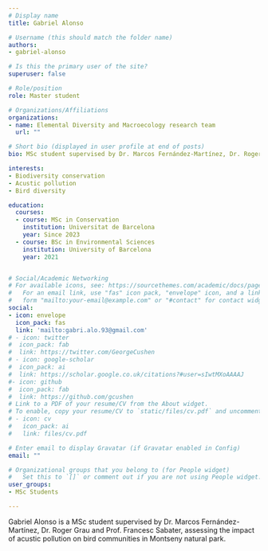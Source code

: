 ```yaml
---
# Display name
title: Gabriel Alonso

# Username (this should match the folder name)
authors:
- gabriel-alonso

# Is this the primary user of the site?
superuser: false

# Role/position
role: Master student

# Organizations/Affiliations
organizations:
- name: Elemental Diversity and Macroecology research team
  url: ""

# Short bio (displayed in user profile at end of posts)
bio: MSc student supervised by Dr. Marcos Fernández-Martínez, Dr. Roger Grau and Prof. Francesc Sabater.

interests:
- Biodiversity conservation
- Acustic pollution
- Bird diversity

education:
  courses:
  - course: MSc in Conservation
    institution: Universitat de Barcelona
    year: Since 2023
  - course: BSc in Environmental Sciences
    institution: University of Barcelona
    year: 2021


# Social/Academic Networking
# For available icons, see: https://sourcethemes.com/academic/docs/page-builder/#icons
#   For an email link, use "fas" icon pack, "envelope" icon, and a link in the
#   form "mailto:your-email@example.com" or "#contact" for contact widget.
social:
- icon: envelope
  icon_pack: fas
  link: 'mailto:gabri.alo.93@gmail.com'
# - icon: twitter
#  icon_pack: fab
#  link: https://twitter.com/GeorgeCushen
# - icon: google-scholar
#  icon_pack: ai
#  link: https://scholar.google.co.uk/citations?#user=sIwtMXoAAAAJ
#- icon: github
#  icon_pack: fab
#  link: https://github.com/gcushen
# Link to a PDF of your resume/CV from the About widget.
# To enable, copy your resume/CV to `static/files/cv.pdf` and uncomment the lines below.
# - icon: cv
#   icon_pack: ai
#   link: files/cv.pdf

# Enter email to display Gravatar (if Gravatar enabled in Config)
email: ""

# Organizational groups that you belong to (for People widget)
#   Set this to `[]` or comment out if you are not using People widget.
user_groups:
- MSc Students

---
```


Gabriel Alonso is a MSc student supervised by Dr. Marcos Fernández-Martínez, Dr. Roger Grau and Prof. Francesc Sabater, assessing the impact of acustic pollution on bird communities in Montseny natural park.
